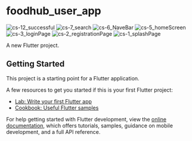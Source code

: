 # foodhub_user_app
![cs-12_successful](https://github.com/QuantumGeek01/foodhub_user_app_updated/assets/136366279/2b19f814-aaf3-42e3-9b7a-aae048b9cba7)
![cs-7_search](https://github.com/QuantumGeek01/foodhub_user_app_updated/assets/136366279/1d89501f-d3c1-446c-a7a9-15c8f951ca84)
![cs-6_NaveBar](https://github.com/QuantumGeek01/foodhub_user_app_updated/assets/136366279/323a099d-b35a-40e2-9bfd-d6aca2ae7084)
![cs-5_homeScreen](https://github.com/QuantumGeek01/foodhub_user_app_updated/assets/136366279/07a28800-5fcd-4d3e-a600-3635c7bb6859)
![cs-3_loginPage](https://github.com/QuantumGeek01/foodhub_user_app_updated/assets/136366279/c36ca06d-eb27-43d9-9a12-47cd5cf85643)
![cs-2_registrationPage](https://github.com/QuantumGeek01/foodhub_user_app_updated/assets/136366279/f8e3fa58-ab78-480e-9033-5ddda4ff9fd2)
![cs-1_splashPage](https://github.com/QuantumGeek01/foodhub_user_app_updated/assets/136366279/bd626c1e-7f60-4b2e-a06d-abde5f432b7d)

A new Flutter project.

## Getting Started

This project is a starting point for a Flutter application.

A few resources to get you started if this is your first Flutter project:

- [Lab: Write your first Flutter app](https://docs.flutter.dev/get-started/codelab)
- [Cookbook: Useful Flutter samples](https://docs.flutter.dev/cookbook)

For help getting started with Flutter development, view the
[online documentation](https://docs.flutter.dev/), which offers tutorials,
samples, guidance on mobile development, and a full API reference.

